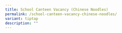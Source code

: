```yaml
---
title: School Canteen Vacancy (Chinese Noodles)
permalink: /school-canteen-vacancy-chinese-noodles/
variant: tiptap
description: ""
---
```

